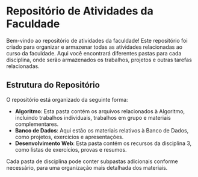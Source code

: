 # Repositório de Atividades da Faculdade

Bem-vindo ao repositório de atividades da faculdade! Este repositório foi criado para organizar e armazenar todas as atividades relacionadas ao curso da faculdade. Aqui você encontrará diferentes pastas para cada disciplina, onde serão armazenados os trabalhos, projetos e outras tarefas relacionadas.

## Estrutura do Repositório

O repositório está organizado da seguinte forma:

- **Algoritmo**: Esta pasta contém os arquivos relacionados à Algoritmo, incluindo trabalhos individuais, trabalhos em grupo e materiais complementares.
- **Banco de Dados**: Aqui estão os materiais relativos à Banco de Dados, como projetos, exercícios e apresentações.
- **Desenvolvimento Web**: Esta pasta contém os recursos da disciplina 3, como listas de exercícios, provas e resumos.

Cada pasta de disciplina pode conter subpastas adicionais conforme necessário, para uma organização mais detalhada dos materiais.


